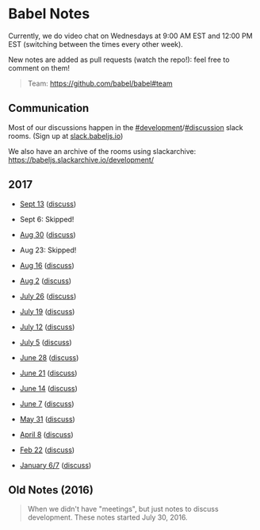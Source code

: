 # Babel Notes

Currently, we do video chat on Wednesdays at 9:00 AM EST and 12:00 PM EST (switching between the times every other week).

New notes are added as pull requests (watch the repo!): feel free to comment on them!

> Team: https://github.com/babel/babel#team

## Communication

Most of our discussions happen in the [#development](https://babeljs.slack.com/messages/development)/[#discussion](https://babeljs.slack.com/messages/discussion) slack rooms. (Sign up at [slack.babeljs.io](http://slack.babeljs.io/))

We also have an archive of the rooms using slackarchive: https://babeljs.slackarchive.io/development/

## 2017

* [Sept 13](https://github.com/babel/notes/blob/master/2017-09/sept-13.md) ([discuss](https://github.com/babel/notes/pull/35))

* Sept 6: Skipped!

* [Aug 30](https://github.com/babel/notes/blob/master/2017-08/aug-30.md) ([discuss](https://github.com/babel/notes/pull/31))

* Aug 23: Skipped!

* [Aug 16](https://github.com/babel/notes/blob/master/2017-08/aug-16.md) ([discuss](https://github.com/babel/notes/pull/30))

* [Aug 2](https://github.com/babel/notes/blob/master/2017-08/aug-02.md) ([discuss](https://github.com/babel/notes/pull/29))

* [July 26](https://github.com/babel/notes/blob/master/2017-07/july-26.md) ([discuss](https://github.com/babel/notes/pull/28))

* [July 19](https://github.com/babel/notes/blob/master/2017-07/july-19.md) ([discuss](https://github.com/babel/notes/pull/27))

* [July 12](https://github.com/babel/notes/blob/master/2017-07/july-12.md) ([discuss](https://github.com/babel/notes/pull/26))

* [July 5](https://github.com/babel/notes/blob/master/2017-07/july-05.md) ([discuss](https://github.com/babel/notes/pull/25))

* [June 28](https://github.com/babel/notes/blob/master/2017-06/june-28.md) ([discuss](https://github.com/babel/notes/pull/24))

* [June 21](https://github.com/babel/notes/blob/master/2017-06/june-21.md) ([discuss](https://github.com/babel/notes/pull/23))

* [June 14](https://github.com/babel/notes/blob/master/2017-06/june-14.md) ([discuss](https://github.com/babel/notes/pull/22))

* [June 7](https://github.com/babel/notes/blob/master/2017-06/june-07.md) ([discuss](https://github.com/babel/notes/pull/21))

* [May 31](https://github.com/babel/notes/blob/master/2017-05/may-31.md) ([discuss](https://github.com/babel/notes/pull/20))

* [April 8](https://github.com/babel/notes/blob/master/2017-04/april-08.md) ([discuss](https://github.com/babel/notes/pull/19))

* [Feb 22](https://github.com/babel/notes/blob/master/2017-02/feb-22.md) ([discuss](https://github.com/babel/notes/pull/15))

* [January 6/7](https://github.com/babel/notes/blob/master/2017-01/jan-06.md) ([discuss](https://github.com/babel/notes/pull/11))

## Old Notes (2016)

> When we didn't have "meetings", but just notes to discuss development.
> These notes started July 30, 2016.
